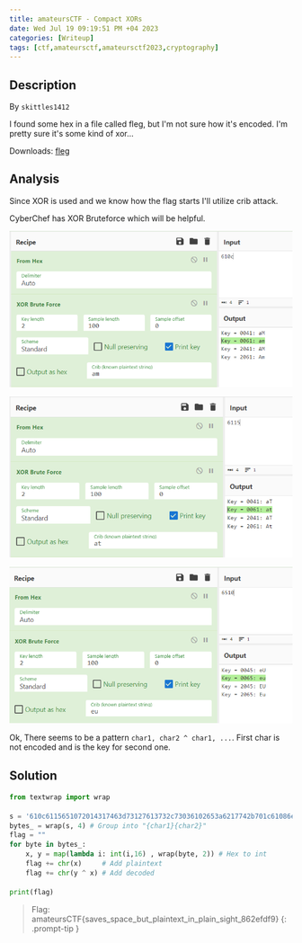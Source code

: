 ```yaml
---
title: amateursCTF - Compact XORs
date: Wed Jul 19 09:19:51 PM +04 2023
categories: [Writeup]
tags: [ctf,amateursctf,amateursctf2023,cryptography]
---
```


## Description

By `skittles1412`

I found some hex in a file called fleg, but I'm not sure how it's encoded. I'm pretty sure it's some kind of xor...

Downloads: [fleg](https://amateurs-prod.storage.googleapis.com/uploads/cb78d86dedfe86b539015fa1a81086bbf80c4b56471a3c2799352254dd9d8aab/fleg)

## Analysis

Since XOR is used and we know how the flag starts I'll utilize crib attack.

CyberChef has XOR Bruteforce which will be helpful.

![compact-xors-1](/assets/images/amateursCTF/2023/compact-xors-1.png)

![compact-xors-2](/assets/images/amateursCTF/2023/compact-xors-2.png)

![compact-xors-3](/assets/images/amateursCTF/2023/compact-xors-3.png)

Ok, There seems to be a pattern `char1, char2 ^ char1, ...`. First char is not encoded and is the key for second one.

## Solution

```py
from textwrap import wrap

s = '610c6115651072014317463d73127613732c73036102653a6217742b701c61086e1a651d742b69075f2f6c0d69075f2c690e681c5f673604650364023944'
bytes_ = wrap(s, 4) # Group into "{char1}{char2}"
flag = ""
for byte in bytes_:
    x, y = map(lambda i: int(i,16) , wrap(byte, 2)) # Hex to int
    flag += chr(x)     # Add plaintext
    flag += chr(y ^ x) # Add decoded

print(flag)
```

> Flag: amateursCTF{saves_space_but_plaintext_in_plain_sight_862efdf9}
{: .prompt-tip }